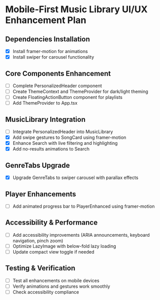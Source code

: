 # Mobile-First Music Library UI/UX Enhancement Plan

## Dependencies Installation
- [x] Install framer-motion for animations
- [x] Install swiper for carousel functionality

## Core Components Enhancement
- [ ] Complete PersonalizedHeader component
- [ ] Create ThemeContext and ThemeProvider for dark/light theming
- [ ] Create FloatingActionButton component for playlists
- [ ] Add ThemeProvider to App.tsx

## MusicLibrary Integration
- [ ] Integrate PersonalizedHeader into MusicLibrary
- [x] Add swipe gestures to SongCard using framer-motion
- [x] Enhance Search with live filtering and highlighting
- [x] Add no-results animations to Search

## GenreTabs Upgrade
- [x] Upgrade GenreTabs to swiper carousel with parallax effects

## Player Enhancements
- [ ] Add animated progress bar to PlayerEnhanced using framer-motion

## Accessibility & Performance
- [ ] Add accessibility improvements (ARIA announcements, keyboard navigation, pinch zoom)
- [ ] Optimize LazyImage with below-fold lazy loading
- [ ] Update compact view toggle if needed

## Testing & Verification
- [ ] Test all enhancements on mobile devices
- [ ] Verify animations and gestures work smoothly
- [ ] Check accessibility compliance
